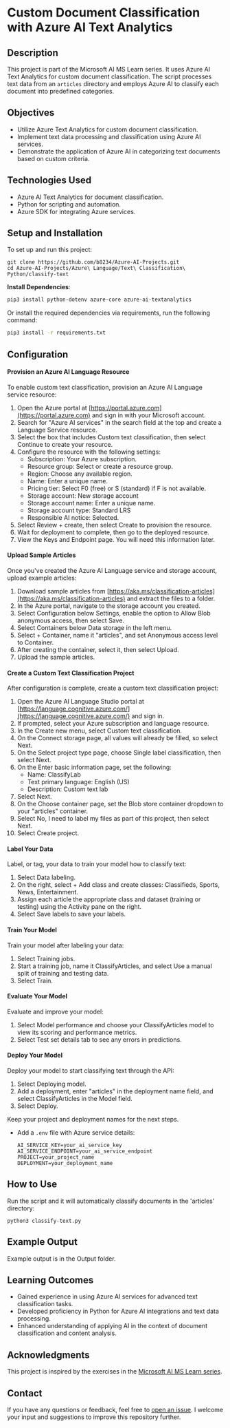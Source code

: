 # Custom Document Classification with Azure AI Text Analytics

## Description
This project is part of the Microsoft AI MS Learn series. It uses Azure AI Text Analytics for custom document classification. The script processes text data from an `articles` directory and employs Azure AI to classify each document into predefined categories.

## Objectives
- Utilize Azure Text Analytics for custom document classification.
- Implement text data processing and classification using Azure AI services.
- Demonstrate the application of Azure AI in categorizing text documents based on custom criteria.

## Technologies Used
- Azure AI Text Analytics for document classification.
- Python for scripting and automation.
- Azure SDK for integrating Azure services.

## Setup and Installation
To set up and run this project:

```
git clone https://github.com/b8234/Azure-AI-Projects.git
cd Azure-AI-Projects/Azure\ Language/Text\ Classification\ Python/classify-text
```

**Install Dependencies**:

```bash
pip3 install python-dotenv azure-core azure-ai-textanalytics
```
Or install the required dependencies via requirements, run the following command:

```bash
pip3 install -r requirements.txt
```


## Configuration

#### Provision an Azure AI Language Resource

To enable custom text classification, provision an Azure AI Language service resource:

1. Open the Azure portal at [https://portal.azure.com](https://portal.azure.com) and sign in with your Microsoft account.
2. Search for "Azure AI services" in the search field at the top and create a Language Service resource.
3. Select the box that includes Custom text classification, then select Continue to create your resource.
4. Configure the resource with the following settings:
   - Subscription: Your Azure subscription.
   - Resource group: Select or create a resource group.
   - Region: Choose any available region.
   - Name: Enter a unique name.
   - Pricing tier: Select F0 (free) or S (standard) if F is not available.
   - Storage account: New storage account
   - Storage account name: Enter a unique name.
   - Storage account type: Standard LRS
   - Responsible AI notice: Selected.
5. Select Review + create, then select Create to provision the resource.
6. Wait for deployment to complete, then go to the deployed resource.
7. View the Keys and Endpoint page. You will need this information later.

#### Upload Sample Articles

Once you've created the Azure AI Language service and storage account, upload example articles:

1. Download sample articles from [https://aka.ms/classification-articles](https://aka.ms/classification-articles) and extract the files to a folder.
2. In the Azure portal, navigate to the storage account you created.
3. Select Configuration below Settings, enable the option to Allow Blob anonymous access, then select Save.
4. Select Containers below Data storage in the left menu.
5. Select + Container, name it "articles", and set Anonymous access level to Container.
6. After creating the container, select it, then select Upload.
7. Upload the sample articles.

#### Create a Custom Text Classification Project

After configuration is complete, create a custom text classification project:

1. Open the Azure AI Language Studio portal at [https://language.cognitive.azure.com/](https://language.cognitive.azure.com/) and sign in.
2. If prompted, select your Azure subscription and language resource.
3. In the Create new menu, select Custom text classification.
4. On the Connect storage page, all values will already be filled, so select Next.
5. On the Select project type page, choose Single label classification, then select Next.
6. On the Enter basic information page, set the following:
   - Name: ClassifyLab
   - Text primary language: English (US)
   - Description: Custom text lab
7. Select Next.
8. On the Choose container page, set the Blob store container dropdown to your "articles" container.
9. Select No, I need to label my files as part of this project, then select Next.
10. Select Create project.

#### Label Your Data

Label, or tag, your data to train your model how to classify text:

1. Select Data labeling.
2. On the right, select + Add class and create classes: Classifieds, Sports, News, Entertainment.
3. Assign each article the appropriate class and dataset (training or testing) using the Activity pane on the right.
4. Select Save labels to save your labels.

#### Train Your Model

Train your model after labeling your data:

1. Select Training jobs.
2. Start a training job, name it ClassifyArticles, and select Use a manual split of training and testing data.
3. Select Train.

#### Evaluate Your Model

Evaluate and improve your model:

1. Select Model performance and choose your ClassifyArticles model to view its scoring and performance metrics.
2. Select Test set details tab to see any errors in predictions.

#### Deploy Your Model

Deploy your model to start classifying text through the API:

1. Select Deploying model.
2. Add a deployment, enter "articles" in the deployment name field, and select ClassifyArticles in the Model field.
3. Select Deploy.

Keep your project and deployment names for the next steps.

- Add a `.env` file with Azure service details:
  ```
  AI_SERVICE_KEY=your_ai_service_key
  AI_SERVICE_ENDPOINT=your_ai_service_endpoint
  PROJECT=your_project_name
  DEPLOYMENT=your_deployment_name
  ```

## How to Use
Run the script and it will automatically classify documents in the 'articles' directory:

```
python3 classify-text.py
```

## Example Output
Example output is in the Output folder.

## Learning Outcomes
- Gained experience in using Azure AI services for advanced text classification tasks.
- Developed proficiency in Python for Azure AI integrations and text data processing.
- Enhanced understanding of applying AI in the context of document classification and content analysis.

## Acknowledgments
This project is inspired by the exercises in the [Microsoft AI MS Learn series](https://learn.microsoft.com/en-us/training/).

## Contact

If you have any questions or feedback, feel free to [open an issue](https://github.com/b8234/Azure-AI-Projects/issues/new). I welcome your input and suggestions to improve this repository further.
